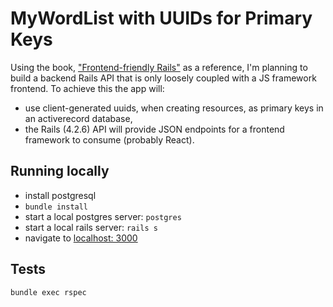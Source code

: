 # MyWordList with UUIDs for Primary Keys  
  
Using the book, ["Frontend-friendly Rails"](http://blog.arkency.com/frontend-friendly-rails/) as a reference, I'm planning to build a backend Rails API that is only loosely coupled with a JS framework frontend. To achieve this the app will:  
  
* use client-generated uuids, when creating resources, as primary keys in an activerecord database,  
* the Rails (4.2.6) API will provide JSON endpoints for a frontend framework to consume (probably React).  
  
  
## Running locally  
  
* install postgresql  
* `bundle install`  
* start a local postgres server: `postgres`  
* start a local rails server: `rails s`  
* navigate to [localhost: 3000](http://localhost:3000)  
  
  
## Tests  
`bundle exec rspec`  
